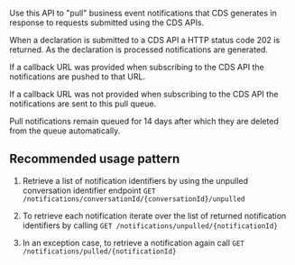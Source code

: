 Use this API to "pull" business event notifications that CDS generates in response to requests submitted using the CDS APIs.

When a declaration is submitted to a CDS API a HTTP status code 202 is returned. As the declaration is processed notifications are generated.

If a callback URL was provided when subscribing to the CDS API the notifications are pushed to that URL.

If a callback URL was not provided when subscribing to the CDS API the notifications are sent to this pull queue.

Pull notifications remain queued for 14 days after which they are deleted from the queue automatically.

## Recommended usage pattern

1. Retrieve a list of notification identifiers by using the unpulled conversation identifier endpoint `GET /notifications/conversationId/{conversationId}/unpulled`

2. To retrieve each notification iterate over the list of returned notification identifiers by calling `GET /notifications/unpulled/{notificationId}`

3. In an exception case, to retrieve a notification again call `GET /notifications/pulled/{notificationId}`

